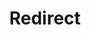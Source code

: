 ﻿---
layout: src/layouts/Redirect.astro
title: Redirect
redirect: https://octopus.com/docs/octopus-rest-api/tentacle.exe-command-line/checkservices
pubDate:  2023-01-01
navSearch: false
navSitemap: false
navMenu: false
---
